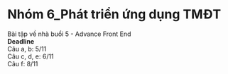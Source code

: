 # Nhóm 6_Phát triển ứng dụng TMĐT
<p>Bài tập về nhà buổi 5 - Advance Front End
  <br><b>Deadline</b>
  <br>Câu a, b: 5/11
  <br>Câu c, d, e: 6/11
  <br>Câu f: 8/11
</p>
